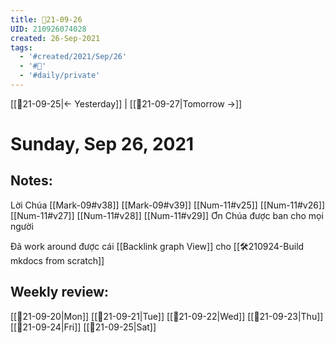 ```yaml
---
title: 📝21-09-26
UID: 210926074028
created: 26-Sep-2021
tags:
  - '#created/2021/Sep/26'
  - '#📅'
  - '#daily/private'
---
```

[[📝21-09-25|<- Yesterday]] | [[📝21-09-27|Tomorrow ->]]
# Sunday, Sep 26, 2021

## Notes:
Lời Chúa
[[Mark-09#v38]] [[Mark-09#v39]]
[[Num-11#v25]] [[Num-11#v26]] [[Num-11#v27]] [[Num-11#v28]] [[Num-11#v29]]
Ơn Chúa được ban cho mọi người

Đã work around được cái [[Backlink graph View]] cho [[🛠️210924-Build mkdocs from scratch]]

## Weekly review:
[[📝21-09-20|Mon]]
[[📝21-09-21|Tue]]
[[📝21-09-22|Wed]]
[[📝21-09-23|Thu]]
[[📝21-09-24|Fri]]
[[📝21-09-25|Sat]]
